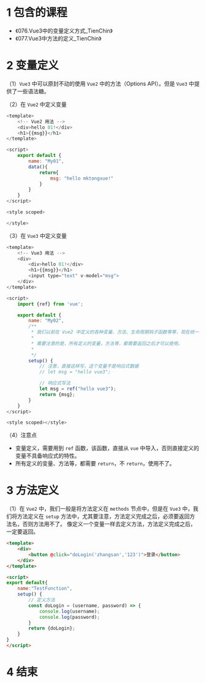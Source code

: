 # 1 包含的课程

* 《076.Vue3中的变量定义方式_TienChin》
* 《077.Vue3中方法的定义_TienChin》


# 2 变量定义

（1）`Vue3` 中可以原封不动的使用 `Vue2` 中的方法（Options API）。但是 `Vue3` 中提供了一些语法糖。

（2）在 `Vue2` 中定义变量
```javaScript
<template>
    <!-- Vue2 用法 -->
    <div>hello 01!</div>
    <h1>{{msg}}</h1>
</template>

<script>
    export default {
        name: "My01",
        data(){
            return{
                msg: "hello mktongxue!"
            }
        }
    }
</script>

<style scoped>

</style>
```

（3）在 `Vue3` 中定义变量
```javaScript
<template>
    <!-- Vue3 用法 -->
    <div>
        <div>hello 01!</div>
        <h1>{{msg}}</h1>
        <input type="text" v-model="msg">
    </div>
</template>

<script>
    import {ref} from 'vue';

    export default {
        name: "My02",
        /**
         * 我们以前在 Vue2 中定义的各种变量、方法、生命周期钩子函数等等，现在统一都在 setup 中进行定义。
         *
         * 需要注意的是，所有定义的变量，方法等，都需要返回之后才可以使用。
         * 
         */
        setup() {
            // 注意，直接这样写，这个变量不是响应式数据
            // let msg = "hello vue3";

            // 响应式写法
            let msg = ref("hello vue3");
            return {msg};
        }
    }
</script>

<style scoped></style>
```

（4）注意点
*  变量定义，需要用到 `ref` 函数，该函数，直接从 `vue` 中导入，否则直接定义的变量不具备响应式的特性。
* 所有定义的变量、方法等，都需要 `return`，不 `return`，使用不了。


# 3 方法定义

（1）在 `Vue2` 中，我们一般是将方法定义在 `methods` 节点中，但是在 `Vue3` 中，我们将方法定义在 `setup` 方法中，尤其要注意，方法定义完成之后，必须要返回方法名，否则方法用不了。
像定义一个变量一样去定义方法，方法定义完成之后，一定要返回。

```html
<template>
    <div>
        <button @click="doLogin('zhangsan','123')">登录</button>
    </div>
</template>

<script>
export default{
    name:"TestFunction",
    setup() {
        // 定义方法
        const doLogin = (username, password) => {
            console.log(username);
            console.log(password);
        }
        return {doLogin};
    }
}
</script>
```


# 4 结束

